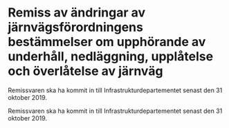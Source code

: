 # Remiss av ändringar av järnvägsförordningens bestämmelser om upphörande av underhåll, nedläggning, upplåtelse och överlåtelse av järnväg

Remissvaren ska ha kommit in till Infrastrukturdepartementet senast den 31 oktober 2019.

Remissvaren ska ha kommit in till Infrastrukturdepartementet senast den 31 oktober 2019.
